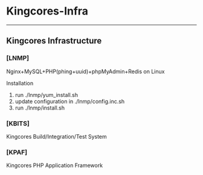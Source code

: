 # Kingcores-Infra
***

## Kingcores Infrastructure

### [LNMP]
Nginx+MySQL+PHP(phing+uuid)+phpMyAdmin+Redis on Linux

Installation
1. run ./lnmp/yum_install.sh
2. update configuration in ./lnmp/config.inc.sh 
3. run ./lnmp/install.sh

### [KBITS]
Kingcores Build/Integration/Test System

### [KPAF]
Kingcores PHP Application Framework
